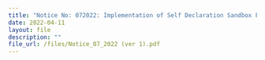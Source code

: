 ```yaml
---
title: "Notice No: 072022: Implementation of Self Declaration Sandbox For Traders"
date: 2022-04-11
layout: file
description: ""
file_url: /files/Notice_07_2022 (ver 1).pdf
---
```


